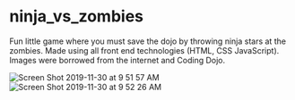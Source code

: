 # ninja_vs_zombies

Fun little game where you must save the dojo by throwing ninja stars at the zombies.  Made using all front end technologies (HTML, CSS JavaScript).  Images were borrowed from the internet and Coding Dojo.

![Screen Shot 2019-11-30 at 9 51 57 AM](https://user-images.githubusercontent.com/12769416/69902806-49d50080-1357-11ea-8a42-5237d98a548e.png)
![Screen Shot 2019-11-30 at 9 52 26 AM](https://user-images.githubusercontent.com/12769416/69902807-4ccff100-1357-11ea-8369-750a03271bd3.png)
